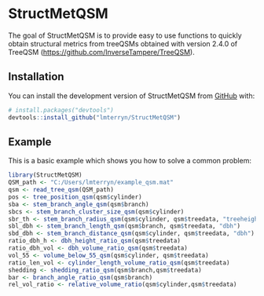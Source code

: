 
<!-- README.md is generated from README.Rmd. Please edit that file -->

# StructMetQSM

<!-- badges: start -->
<!-- badges: end -->

The goal of StructMetQSM is to provide easy to use functions to quickly
obtain structural metrics from treeQSMs obtained with version 2.4.0 of
TreeQSM (<https://github.com/InverseTampere/TreeQSM>).

## Installation

You can install the development version of StructMetQSM from
[GitHub](https://github.com/) with:

``` r
# install.packages("devtools")
devtools::install_github("lmterryn/StructMetQSM")
```

## Example

This is a basic example which shows you how to solve a common problem:

``` r
library(StructMetQSM)
QSM_path <- "C:/Users/lmterryn/example_qsm.mat"
qsm <- read_tree_qsm(QSM_path)
pos <- tree_position_qsm(qsm$cylinder)
sba <- stem_branch_angle_qsm(qsm$branch)
sbcs <- stem_branch_cluster_size_qsm(qsm$cylinder)
sbr_th <- stem_branch_radius_qsm(qsm$cylinder, qsm$treedata, "treeheight")
sbl_dbh <- stem_branch_length_qsm(qsm$branch, qsm$treedata, "dbh")
sbd_dbh <- stem_branch_distance_qsm(qsm$cylinder, qsm$treedata, "dbh")
ratio_dbh_h <- dbh_height_ratio_qsm(qsm$treedata)
ratio_dbh_vol <- dbh_volume_ratio_qsm(qsm$treedata)
vol_55 <- volume_below_55_qsm(qsm$cylinder, qsm$treedata)
ratio_len_vol <- cylinder_length_volume_ratio_qsm(qsm$treedata)
shedding <- shedding_ratio_qsm(qsm$branch,qsm$treedata)
bar <- branch_angle_ratio_qsm(qsm$branch)
rel_vol_ratio <- relative_volume_ratio(qsm$cylinder,qsm$treedata)
```
